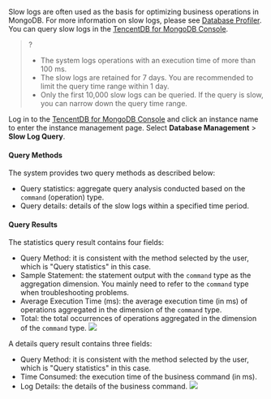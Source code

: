 Slow logs are often used as the basis for optimizing business operations in MongoDB. For more information on slow logs, please see [Database Profiler](https://docs.mongodb.com/manual/tutorial/manage-the-database-profiler/). You can query slow logs in the [TencentDB for MongoDB Console](https://console.cloud.tencent.com/mongodb).

>?
>- The system logs operations with an execution time of more than 100 ms.
>- The slow logs are retained for 7 days. You are recommended to limit the query time range within 1 day.
>- Only the first 10,000 slow logs can be queried. If the query is slow, you can narrow down the query time range.


Log in to the [TencentDB for MongoDB Console](https://console.cloud.tencent.com/mongodb) and click an instance name to enter the instance management page. Select **Database Management** > **Slow Log Query**.

#### Query Methods 
The system provides two query methods as described below:
- Query statistics: aggregate query analysis conducted based on the `command` (operation) type.
- Query details: details of the slow logs within a specified time period.

#### Query Results
The statistics query result contains four fields:
- Query Method: it is consistent with the method selected by the user, which is "Query statistics" in this case.
- Sample Statement: the statement output with the `command` type as the aggregation dimension. You mainly need to refer to the `command` type when troubleshooting problems.
- Average Execution Time (ms): the average execution time (in ms) of operations aggregated in the dimension of the `command` type.
- Total: the total occurrences of operations aggregated in the dimension of the `command` type.
![](https://main.qcloudimg.com/raw/07a66dab61f3842de50b400faf3b08d5.png)


A details query result contains three fields:
- Query Method: it is consistent with the method selected by the user, which is "Query statistics" in this case.
- Time Consumed: the execution time of the business command (in ms).
- Log Details: the details of the business command.
![](https://main.qcloudimg.com/raw/e063ea622dbd6bb8b73d4b488a33d2ae.png)
